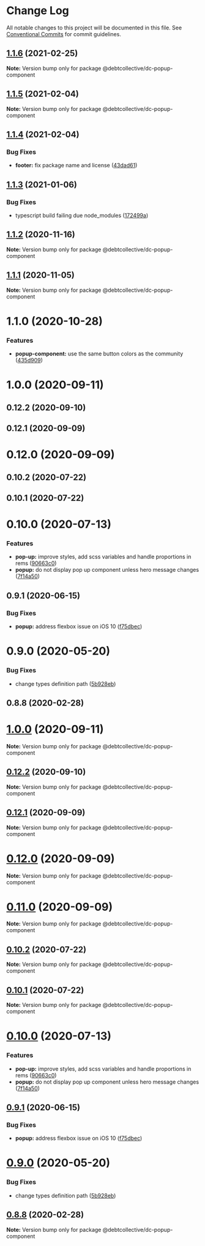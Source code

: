 # Change Log

All notable changes to this project will be documented in this file.
See [Conventional Commits](https://conventionalcommits.org) for commit guidelines.

## [1.1.6](https://github.com/debtcollective/packages/compare/@debtcollective/dc-popup-component@1.1.5...@debtcollective/dc-popup-component@1.1.6) (2021-02-25)

**Note:** Version bump only for package @debtcollective/dc-popup-component





## [1.1.5](https://github.com/debtcollective/packages/compare/@debtcollective/dc-popup-component@1.1.4...@debtcollective/dc-popup-component@1.1.5) (2021-02-04)

**Note:** Version bump only for package @debtcollective/dc-popup-component





## [1.1.4](https://github.com/debtcollective/packages/compare/@debtcollective/dc-popup-component@1.1.3...@debtcollective/dc-popup-component@1.1.4) (2021-02-04)


### Bug Fixes

* **footer:** fix package name and license ([43dad61](https://github.com/debtcollective/packages/commit/43dad61))





## [1.1.3](https://github.com/debtcollective/packages/compare/@debtcollective/dc-popup-component@1.1.2...@debtcollective/dc-popup-component@1.1.3) (2021-01-06)


### Bug Fixes

* typescript build failing due node_modules ([172499a](https://github.com/debtcollective/packages/commit/172499a))





## [1.1.2](https://github.com/debtcollective/packages/compare/@debtcollective/dc-popup-component@1.1.1...@debtcollective/dc-popup-component@1.1.2) (2020-11-16)

**Note:** Version bump only for package @debtcollective/dc-popup-component





## [1.1.1](https://github.com/debtcollective/packages/compare/@debtcollective/dc-popup-component@1.1.0...@debtcollective/dc-popup-component@1.1.1) (2020-11-05)

**Note:** Version bump only for package @debtcollective/dc-popup-component





# 1.1.0 (2020-10-28)


### Features

* **popup-component:** use the same button colors as the community ([435d909](https://github.com/debtcollective/packages/commit/435d909))



# 1.0.0 (2020-09-11)



## 0.12.2 (2020-09-10)



## 0.12.1 (2020-09-09)



# 0.12.0 (2020-09-09)



## 0.10.2 (2020-07-22)



## 0.10.1 (2020-07-22)



# 0.10.0 (2020-07-13)


### Features

* **pop-up:** improve styles, add scss variables and handle proportions in rems ([90663c0](https://github.com/debtcollective/packages/commit/90663c0))
* **popup:** do not display pop up component unless hero message changes ([7f14a50](https://github.com/debtcollective/packages/commit/7f14a50))



## 0.9.1 (2020-06-15)


### Bug Fixes

* **popup:** address flexbox issue on iOS 10 ([f75dbec](https://github.com/debtcollective/packages/commit/f75dbec))



# 0.9.0 (2020-05-20)


### Bug Fixes

* change types definition path ([5b928eb](https://github.com/debtcollective/packages/commit/5b928eb))



## 0.8.8 (2020-02-28)





# [1.0.0](https://github.com/debtcollective/packages/compare/v0.12.2...v1.0.0) (2020-09-11)

**Note:** Version bump only for package @debtcollective/dc-popup-component





## [0.12.2](https://github.com/debtcollective/packages/compare/v0.12.1...v0.12.2) (2020-09-10)

**Note:** Version bump only for package @debtcollective/dc-popup-component





## [0.12.1](https://github.com/debtcollective/packages/compare/v0.12.0...v0.12.1) (2020-09-09)

**Note:** Version bump only for package @debtcollective/dc-popup-component





# [0.12.0](https://github.com/debtcollective/packages/compare/v0.10.2...v0.12.0) (2020-09-09)

**Note:** Version bump only for package @debtcollective/dc-popup-component





# [0.11.0](https://github.com/debtcollective/packages/compare/v0.10.2...v0.11.0) (2020-09-09)

**Note:** Version bump only for package @debtcollective/dc-popup-component





## [0.10.2](https://github.com/debtcollective/packages/compare/v0.10.1...v0.10.2) (2020-07-22)

**Note:** Version bump only for package @debtcollective/dc-popup-component





## [0.10.1](https://github.com/debtcollective/packages/compare/v0.10.0...v0.10.1) (2020-07-22)

**Note:** Version bump only for package @debtcollective/dc-popup-component





# [0.10.0](https://github.com/debtcollective/packages/compare/v0.9.1...v0.10.0) (2020-07-13)


### Features

* **pop-up:** improve styles, add scss variables and handle proportions in rems ([90663c0](https://github.com/debtcollective/packages/commit/90663c0))
* **popup:** do not display pop up component unless hero message changes ([7f14a50](https://github.com/debtcollective/packages/commit/7f14a50))





## [0.9.1](https://github.com/debtcollective/packages/compare/v0.9.0...v0.9.1) (2020-06-15)


### Bug Fixes

* **popup:** address flexbox issue on iOS 10 ([f75dbec](https://github.com/debtcollective/packages/commit/f75dbec))





# [0.9.0](https://github.com/debtcollective/packages/compare/v0.8.8...v0.9.0) (2020-05-20)


### Bug Fixes

* change types definition path ([5b928eb](https://github.com/debtcollective/packages/commit/5b928eb))





## [0.8.8](https://github.com/debtcollective/packages/compare/v0.8.7...v0.8.8) (2020-02-28)

**Note:** Version bump only for package @debtcollective/dc-popup-component
